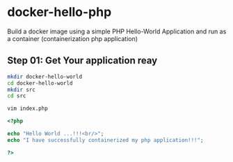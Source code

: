 # docker-hello-php
Build a docker image using a simple PHP Hello-World Application and run as a container (containerization php application)

## Step 01: Get Your application reay
```bash
mkdir docker-hello-world
cd docker-hello-world
mkdir src
cd src

vim index.php
```
```php
<?php

echo "Hello World ...!!!<br/>";
echo "I have successfully containerized my php application!!!";

?>
```
